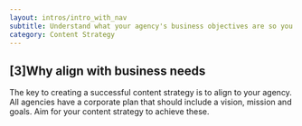 ```yaml
---
layout: intros/intro_with_nav
subtitle: Understand what your agency's business objectives are so you can align your content strategy.
category: Content Strategy
---
```


## [3]Why align with business needs
The key to creating a successful content strategy is to align to your agency.  All agencies have a corporate plan that should include a vision, mission and goals. Aim for your content strategy to achieve these.
